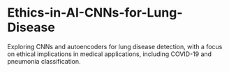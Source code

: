 # Ethics-in-AI-CNNs-for-Lung-Disease
Exploring CNNs and autoencoders for lung disease detection, with a focus on ethical implications in medical applications, including COVID-19 and pneumonia classification.
